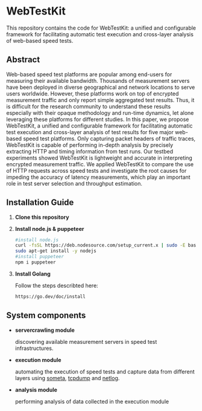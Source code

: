 # WebTestKit

This repository contains the code for WebTestKit: a unified and configurable framework for facilitating automatic test execution and cross-layer analysis of web-based speed tests. 

## Abstract 

Web-based speed test platforms are popular among end-users for measuring their available bandwidth. Thousands of measurement servers have been deployed in diverse geographical and network locations to serve users worldwide. However, these platforms work on top of encrypted measurement traffic and only report simple aggregated test results. Thus, it is difficult for the research community to understand these results especially with their opaque methodology and run-time dynamics, let alone leveraging these platforms for different studies. In this paper, we propose WebTestKit, a unified and configurable framework for facilitating automatic test execution and cross-layer analysis of test results for five major web-based speed test platforms. Only capturing packet headers of traffic traces, WebTestKit is capable of performing in-depth analysis by precisely extracting HTTP and timing information from test runs. Our testbed experiments showed WebTestKit is lightweight and accurate in interpreting encrypted measurement traffic. We applied WebTestKit to compare the use of HTTP requests across speed tests and investigate the root causes for impeding the accuracy of latency measurements, which play an important role in test server selection and throughput estimation.

## Installation Guide

1. __Clone this repository__

2. __Install node.js & puppeteer__
	```bash
	#install node.js
	curl -fsSL https://deb.nodesource.com/setup_current.x | sudo -E bash -
	sudo apt-get install -y nodejs
	#install puppeteer
	npm i puppeteer
	```

3. __Install Golang__

    Follow the steps describted here:
    ```bash
    https://go.dev/doc/install
    ```

## System components

* __servercrawling module__

    discovering available measurement servers in speed test infrastructures.

* __execution module__

    automating the execution of speed tests and capture data from different layers using [someta](https://github.com/jsommers/someta), [tcpdump](https://www.tcpdump.org) and [netlog](https://www.chromium.org/developers/design-documents/network-stack/netlog).

* __analysis module__

    performing analysis of data collected in the execution module





